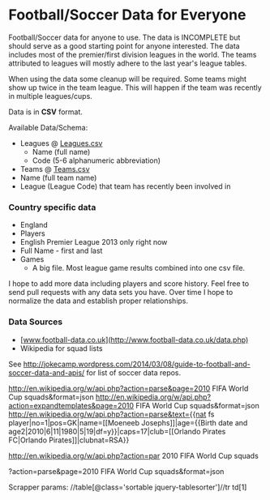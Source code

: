 Football/Soccer Data for Everyone
============

Football/Soccer data for anyone to use. The data is INCOMPLETE but should serve as a good starting point for anyone interested. The data includes most of the premier/first division leagues in the world. The teams attributed to leagues will mostly adhere to the last year's league tables.

When using the data some cleanup will be required. Some teams might show up twice in the team league. This will happen if the team was recently in multiple leagues/cups.

Data is in **CSV** format.

Available Data/Schema:
- Leagues @ [Leagues.csv](https://github.com/jokecamp/FootballData/blob/master/Leagues.csv)
   - Name (full name)
   - Code (5-6 alphanumeric abbreviation)
- Teams @ [Teams.csv](https://github.com/jokecamp/FootballData/blob/master/Teams.csv)
 - Name (full team name)
 - League (League Code) that team has recently been involved in

### Country specific data ###
- England
 - Players
  - English Premier League 2013 only right now
  - Full Name - first and last
 - Games
   - A big file. Most league game results combined into one csv file.

I hope to add more data including players and score history. Feel free to send pull requests with any data sets you have. Over time I hope to normalize the data and establish proper relationships.


### Data Sources

 - [www.football-data.co.uk](http://www.football-data.co.uk/data.php)
- Wikipedia for squad lists


See http://jokecamp.wordpress.com/2014/03/08/guide-to-football-and-soccer-data-and-apis/ for list of soccer data repos.


http://en.wikipedia.org/w/api.php?action=parse&page=2010 FIFA World Cup squads&format=json
http://en.wikipedia.org/w/api.php?action=expandtemplates&page=2010 FIFA World Cup squads&format=json
http://en.wikipedia.org/w/api.php?action=parse&text={{nat fs player|no=1|pos=GK|name=[[Moeneeb Josephs]]|age={{Birth date and age2|2010|6|11|1980|5|19|df=y}}|caps=17|club=[[Orlando Pirates FC|Orlando Pirates]]|clubnat=RSA}}

http://en.wikipedia.org/w/api.php?action=par
2010 FIFA World Cup squads

?action=parse&page=2010 FIFA World Cup squads&format=json

Scrapper params:
//table[@class='sortable jquery-tablesorter']//tr
td[1]

